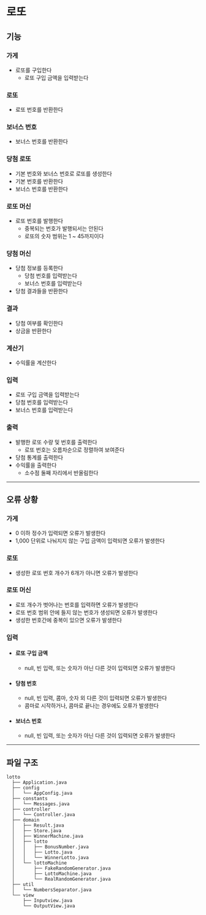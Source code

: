 # 로또

## 기능

### 가게

- 로또를 구입한다
    - 로또 구입 금액을 입력받는다

### 로또

- 로또 번호를 반환한다

### 보너스 번호

- 보너스 번호를 반환한다

### 당첨 로또

- 기본 번호와 보너스 번호로 로또를 생성한다
- 기본 번호를 반환한다
- 보너스 번호를 반환한다

### 로또 머신

- 로또 번호를 발행한다
    - 중복되는 번호가 발행되서는 안된다
    - 로또의 숫자 범위는 1 ~ 45까지이다

### 당첨 머신

- 당첨 정보를 등록한다
    - 당첨 번호를 입력받는다
    - 보너스 번호를 입력받는다
- 당첨 결과들을 반환한다

### 결과

- 당첨 여부를 확인한다
- 상금을 반환한다

### 계산기

- 수익률을 계산한다

### 입력

- 로또 구입 금액을 입력받는다
- 당첨 번호를 입력받는다
- 보너스 번호를 입력받는다

### 출력

- 발행한 로또 수량 및 번호를 출력한다
    - 로또 번호는 오름차순으로 정렬하여 보여준다
- 당첨 통계를 출력한다
- 수익률을 출력한다
    - 소수점 둘째 자리에서 반올림한다

---

## 오류 상황

### 가게

- 0 이하 정수가 입력되면 오류가 발생한다
- 1,000 단위로 나눠지지 않는 구입 금액이 입력되면 오류가 발생한다

### 로또

- 생성한 로또 번호 개수가 6개가 아니면 오류가 발생한다

### 로또 머신

- 로또 개수가 벗어나는 번호를 입력하면 오류가 발생한다
- 로또 번호 범위 안에 들지 않는 번호가 생성되면 오류가 발생한다
- 생성한 번호간에 중복이 있으면 오류가 발생한다

### 입력

- #### 로또 구입 금액
    - null, 빈 입력, 또는 숫자가 아닌 다른 것이 입력되면 오류가 발생한다
- #### 당첨 번호
    - null, 빈 입력, 콤마, 숫자 외 다른 것이 입력되면 오류가 발생한다
    - 콤마로 시작하거나, 콤마로 끝나는 경우에도 오류가 발생한다

- #### 보너스 번호
    - null, 빈 입력, 또는 숫자가 아닌 다른 것이 입력되면 오류가 발생한다

---

## 파일 구조

```
lotto
  ├── Application.java
  ├── config
  │   └── AppConfig.java
  ├── constants
  │   └── Messages.java
  ├── controller
  │   └── Controller.java
  ├── domain
  │   ├── Result.java
  │   ├── Store.java
  │   ├── WinnerMachine.java
  │   ├── lotto
  │   │   ├── BonusNumber.java
  │   │   ├── Lotto.java
  │   │   └── WinnerLotto.java
  │   └── lottoMachine
  │       ├── FakeRandomGenerator.java
  │       ├── LottoMachine.java
  │       └── RealRandomGenerator.java
  ├── util
  │   └── NumbersSeparator.java
  └── view
      ├── Inputview.java
      └── OutputView.java
```
